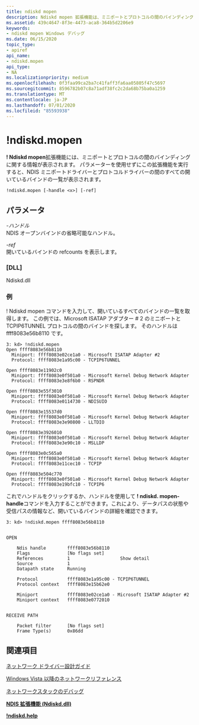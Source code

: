 ```yaml
---
title: ndiskd mopen
description: Ndiskd mopen 拡張機能は、ミニポートとプロトコルの間のバインディングに関する情報を表示します。
ms.assetid: 439c4647-8f3e-4473-aca8-364b5d2206e9
keywords:
- ndiskd mopen Windows デバッグ
ms.date: 06/15/2020
topic_type:
- apiref
api_name:
- ndiskd.mopen
api_type:
- NA
ms.localizationpriority: medium
ms.openlocfilehash: 0f3faa99ca2ba7c41faff3fa6aa05805f47c5697
ms.sourcegitcommit: 8596782b07c8a71adf38fc2c2da68b75ba0a1259
ms.translationtype: MT
ms.contentlocale: ja-JP
ms.lasthandoff: 07/01/2020
ms.locfileid: "85593938"
---
```

# <a name="ndiskdmopen"></a>!ndiskd.mopen

**! Ndiskd mopen**拡張機能には、ミニポートとプロトコルの間のバインディングに関する情報が表示されます。 パラメーターを使用せずにこの拡張機能を実行すると、NDIS ミニポートドライバーとプロトコルドライバーの間のすべての開いているバインドの一覧が表示されます。

```console
!ndiskd.mopen [-handle <x>] [-ref] 
```

## <a name="span-idddk__ndiskd_mopen_dbgspanspan-idddk__ndiskd_mopen_dbgspanparameters"></a><span id="ddk__ndiskd_mopen_dbg"></span><span id="DDK__NDISKD_MOPEN_DBG"></span>パラメータ

<span id="_______-handle______"></span><span id="_______-HANDLE______"></span>*-ハンドル*   
NDIS オープンバインドの省略可能なハンドル。

<span id="_______-ref______"></span><span id="_______-REF______"></span>*-ref*   
開いているバインドの refcounts を表示します。

### <a name="dll"></a>[DLL]

Ndiskd.dll

### <a name="examples"></a>例

! Ndiskd mopen コマンドを入力して、開いているすべてのバインドの一覧を取得します。 この例では、Microsoft ISATAP アダプター \# 2 のミニポートと TCPIP6TUNNEL プロトコルの間のバインドを探します。 そのハンドルは ffff8083e56b8110 です。

```console
3: kd> !ndiskd.mopen
Open ffff8083e56b8110
  Miniport: ffff8083e02ce1a0 - Microsoft ISATAP Adapter #2
  Protocol: ffff8083e1a95c00 - TCPIP6TUNNEL

Open ffff8083e11902c0
  Miniport: ffff8083e0f501a0 - Microsoft Kernel Debug Network Adapter
  Protocol: ffff8083e3e8f6b0 - RSPNDR

Open ffff8083e55f3010
  Miniport: ffff8083e0f501a0 - Microsoft Kernel Debug Network Adapter
  Protocol: ffff8083e0114730 - NDISUIO

Open ffff8083e15537d0
  Miniport: ffff8083e0f501a0 - Microsoft Kernel Debug Network Adapter
  Protocol: ffff8083e3e90800 - LLTDIO

Open ffff8083e3926010
  Miniport: ffff8083e0f501a0 - Microsoft Kernel Debug Network Adapter
  Protocol: ffff8083e3e90c10 - MSLLDP

Open ffff8083e0c565a0
  Miniport: ffff8083e0f501a0 - Microsoft Kernel Debug Network Adapter
  Protocol: ffff8083e11cec10 - TCPIP

Open ffff8083e504c770
  Miniport: ffff8083e0f501a0 - Microsoft Kernel Debug Network Adapter
  Protocol: ffff8083e19bfc10 - TCPIP6
```

これでハンドルをクリックするか、ハンドルを使用して **! ndiskd. mopen-handle**コマンドを入力することができます。これにより、データパスの状態や受信パスの情報など、開いているバインドの詳細を確認できます。

```console
3: kd> !ndiskd.mopen ffff8083e56b8110


OPEN

    Ndis handle        ffff8083e56b8110
    Flags              [No flags set]
    References         1                   Show detail
    Source             1
    Datapath state     Running

    Protocol           ffff8083e1a95c00 - TCPIP6TUNNEL
    Protocol context   ffff8083e15b62e0

    Miniport           ffff8083e02ce1a0 - Microsoft ISATAP Adapter #2
    Miniport context   ffff8083e0772010


RECEIVE PATH

    Packet filter      [No flags set]
    Frame Type(s)      0x86dd
```

## <a name="see-also"></a>関連項目

[ネットワーク ドライバー設計ガイド](https://docs.microsoft.com/windows-hardware/drivers/network/index)

[Windows Vista 以降のネットワークリファレンス](https://docs.microsoft.com/windows-hardware/drivers/ddi/_netvista/)

[ネットワークスタックのデバッグ](https://channel9.msdn.com/Shows/Defrag-Tools/Defrag-Tools-175-Debugging-the-Network-Stack)

[**NDIS 拡張機能 (Ndiskd.dll)**](ndis-extensions--ndiskd-dll-.md)

[**!ndiskd.help**](-ndiskd-help.md)
